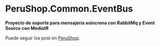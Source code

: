 # PeruShop.Common.EventBus
**Proyecto de soporte para mensajería asíncrona con RabbitMq y Event Source con MediatR**

Puede seguir los post en [PeruShop](http://www.ventaschinaperu.com/).
